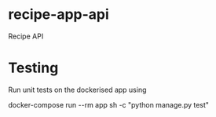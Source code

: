 # recipe-app-api
Recipe API

# Testing
Run unit tests on the dockerised app using

docker-compose run --rm app sh -c "python manage.py test"